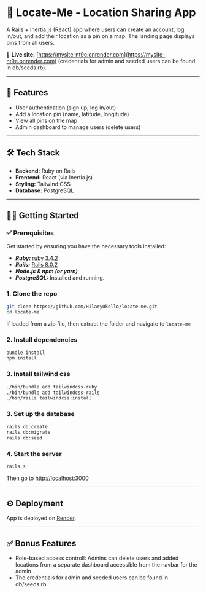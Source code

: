 # 📍 Locate-Me - Location Sharing App

A Rails + Inertia.js (React) app where users can create an account, log in/out, and add their location as a pin on a map. The landing page displays pins from all users.

🔗 **Live site:** [https://mysite-nt9e.onrender.com](https://mysite-nt9e.onrender.com)
(credentials for admin and seeded users can be found in db/seeds.rb).

---

## 🚀 Features

- User authentication (sign up, log in/out)
- Add a location pin (name, latitude, longitude)
- View all pins on the map
- Admin dashboard to manage users (delete users)

---

## 🛠 Tech Stack

- **Backend:** Ruby on Rails
- **Frontend:** React (via Inertia.js)
- **Styling:** Tailwind CSS
- **Database:** PostgreSQL

---

## 🧑‍💻 Getting Started

### ✅ Prerequisites
Get started by ensuring you have the necessary tools installed:

 - ***Ruby:***  [ruby 3.4.2](https://www.ruby-lang.org/en/documentation/installation/)
 - ***Rails:*** [Rails 8.0.2](https://gorails.com/setup/ubuntu/24.04)
 - ***Node.js & npm (or yarn)*** 
 - ***PostgreSQL:*** Installed and running.

### 1. Clone the repo
```bash
git clone https://github.com/HilaryOkello/locate-me.git
cd locate-me
```

If loaded from a zip file, then extract the folder and navigate to `locate-me`

### 2. Install dependencies
```bash
bundle install
npm install
```
### 3. Install tailwind css
```bash
./bin/bundle add tailwindcss-ruby
./bin/bundle add tailwindcss-rails
./bin/rails tailwindcss:install
```

### 3. Set up the database
```bash
rails db:create
rails db:migrate
rails db:seed
```

### 4. Start the server
```bash
rails s
```

Then go to [http://localhost:3000](http://localhost:3000)

---

## ⚙️ Deployment

App is deployed on [Render](https://mysite-nt9e.onrender.com/).

---

## ✅ Bonus Features

- Role-based access controll: Admins can delete users and added locations from a separate dashboard accessible from the navbar for the admin
- The credentials for admin and seeded users can be found in db/seeds.rb
